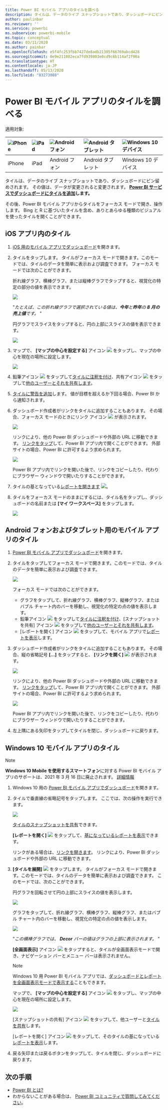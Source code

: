 ```yaml
---
title: Power BI モバイル アプリのタイルを調べる
description: タイルは、データのライブ スナップショットであり、ダッシュボードにピン留めされます。 Power BI モバイル アプリでタイルを操作する方法について説明します。
author: paulinbar
ms.reviewer: ''
ms.service: powerbi
ms.subservice: powerbi-mobile
ms.topic: conceptual
ms.date: 03/11/2020
ms.author: painbar
ms.openlocfilehash: e5f4fc253fbb7427de8adb21305f66769abcd428
ms.sourcegitcommit: 0e9e211082eca7fd939803e0cd9c6b114af2f90a
ms.translationtype: HT
ms.contentlocale: ja-JP
ms.lasthandoff: 05/13/2020
ms.locfileid: "83273088"
---
```

# <a name="explore-tiles-in-the-power-bi-mobile-apps"></a>Power BI モバイル アプリのタイルを調べる
適用対象:

| ![iPhone](./media/mobile-tiles-in-the-mobile-apps/iphone-logo-50-px.png) | ![iPad](./media/mobile-tiles-in-the-mobile-apps/ipad-logo-50-px.png) | ![Android フォン](./media/mobile-tiles-in-the-mobile-apps/android-phone-logo-50-px.png) | ![Android タブレット](./media/mobile-tiles-in-the-mobile-apps/android-tablet-logo-50-px.png) | ![Windows 10 デバイス](./media/mobile-tiles-in-the-mobile-apps/win-10-logo-50-px.png) |
|:--- |:--- |:--- |:--- |:--- |
| iPhone |iPad |Android フォン |Android タブレット |Windows 10 デバイス |

タイルは、データのライブ スナップショットであり、ダッシュボードにピン留めされます。 その値は、データが変更されると変更されます。 **[Power BI サービスでダッシュボードにタイルを追加](../end-user-tiles.md)します。** 

その後、Power BI モバイル アプリからタイルをフォーカス モードで開き、操作します。 Bing と R に基づいたタイルを含め、ありとあらゆる種類のビジュアルを使ったタイルを開くことができます。

## <a name="tiles-in-the-ios-apps"></a>iOS アプリ内のタイル

1. [iOS 用のモバイル アプリでダッシュボード](mobile-apps-view-dashboard.md)を開きます。
2. タイルをタップします。 タイルがフォーカス モードで開きます。このモードでは、タイルのデータを簡単に表示および調査できます。 フォーカス モードでは次のことができます。
   
   折れ線グラフ、横棒グラフ、または縦棒グラフでタップすると、視覚化の特定の部分の値を表示できます。
   
    ![](media/mobile-tiles-in-the-mobile-apps/power-bi-iphone-line-tile-values.png)
   
   "*たとえば、この折れ線グラフで選択されている値は、**今年**と**昨年**の **8 月の売上値**です。* "  
   
   円グラフでスライスをタップすると、円の上部にスライスの値を表示できます。  
   
   ![](media/mobile-tiles-in-the-mobile-apps/power-bi-ipad-tile-pie.png)
3. マップで、 **[マップの中心を設定する]** アイコン ![](media/mobile-tiles-in-the-mobile-apps/power-bi-center-map-icon.png) をタップし、マップの中心を現在の場所に設定します。

   ![](media/mobile-tiles-in-the-mobile-apps/power-bi-ipad-center-map.png)

4. 鉛筆アイコン ![](./media/mobile-tiles-in-the-mobile-apps/power-bi-iphone-annotate-icon.png) をタップして[タイルに注釈を付け](mobile-annotate-and-share-a-tile-from-the-mobile-apps.md#annotate-and-share-the-tile-report-or-visual)、共有アイコン ![](./media/mobile-tiles-in-the-mobile-apps/power-bi-iphone-share-icon.png) をタップして[他のユーザーとそれを共有します](mobile-annotate-and-share-a-tile-from-the-mobile-apps.md#annotate-and-share-the-tile-report-or-visual)。

5. [タイルに警告を追加](mobile-set-data-alerts-in-the-mobile-apps.md)します。 値が目標を超えるか下回る場合、Power BI から通知されます。

6. ダッシュボード作成者がリンクをタイルに追加することもあります。 その場合、フォーカス モードのときにリンク アイコン ![](media/mobile-tiles-in-the-mobile-apps/power-bi-iphone-link-icon.png) が表示されます。
   
    ![](media/mobile-tiles-in-the-mobile-apps/power-bi-iphone-tile-link.png)
   
    リンクにより、他の Power BI ダッシュボードや外部の URL に移動できます。 [リンクをタップ](../../create-reports/service-dashboard-edit-tile.md#hyperlink)して、Power BI アプリ内で開くことができます。 外部サイトの場合、Power BI に許可するよう求められます。
   
    ![](media/mobile-tiles-in-the-mobile-apps/pbi_andr_openlinkmessage.png)
   
    Power BI アプリ内でリンクを開いた後で、リンクをコピーしたり、代わりにブラウザー ウィンドウで開いたりすることができます。
7. タイルの基となっている[レポートを開きます](mobile-reports-in-the-mobile-apps.md) ![](././media/mobile-tiles-in-the-mobile-apps/power-bi-ipad-open-report-icon.png)。
8. タイルをフォーカス モードのままにするには、タイル名をタップし、ダッシュボードの名前または **[マイ ワークスペース]** をタップします。
   
    ![](media/mobile-tiles-in-the-mobile-apps/power-bi-ipad-tile-breadcrumb.png)

## <a name="tiles-in-the-mobile-app-for-android-phones-and-tablets"></a>Android フォンおよびタブレット用のモバイル アプリのタイル
1. [Power BI モバイル アプリでダッシュボード](mobile-apps-view-dashboard.md)を開きます。
2. タイルをタップしてフォーカス モードで開きます。このモードでは、タイルのデータを簡単に表示および調査できます。
   
   ![](media/mobile-tiles-in-the-mobile-apps/power-bi-android-tablet-tile.png)
   
    フォーカス モードでは次のことができます。
   
   * グラフをタップして、折れ線グラフ、横棒グラフ、縦棒グラフ、またはバブル チャート内のバーを移動し、視覚化の特定の点の値を表示します。  
   * 鉛筆アイコン ![](./media/mobile-tiles-in-the-mobile-apps/power-bi-iphone-annotate-icon.png) をタップして[タイルに注釈を付け](mobile-annotate-and-share-a-tile-from-the-mobile-apps.md#annotate-and-share-the-tile-report-or-visual)、[スナップショットを共有] アイコン ![](./media/mobile-tiles-in-the-mobile-apps/pbi_andr_sharesnapicon.png) をタップして[他のユーザーとそれを共有します](mobile-annotate-and-share-a-tile-from-the-mobile-apps.md#annotate-and-share-the-tile-report-or-visual)。
   * [レポートを開く] アイコン ![](./media/mobile-tiles-in-the-mobile-apps/power-bi-android-tablet-open-report-icon.png) をタップして、モバイル アプリで[レポートを表示](mobile-reports-in-the-mobile-apps.md)します。
3. ダッシュボード作成者がリンクをタイルに追加することもあります。 その場合、縦の省略記号 **[…]** をタップすると、 **[リンクを開く]** ![](media/mobile-tiles-in-the-mobile-apps/power-bi-iphone-link-icon.png) が表示されます。
   
    ![](media/mobile-tiles-in-the-mobile-apps/power-bi-android-tile-link.png)
   
    リンクにより、他の Power BI ダッシュボードや外部の URL に移動できます。 [リンクをタップ](../../create-reports/service-dashboard-edit-tile.md#hyperlink)して、Power BI アプリ内で開くことができます。 外部サイトの場合、Power BI に許可するよう求められます。
   
    ![](media/mobile-tiles-in-the-mobile-apps/pbi_andr_openlinkmessage.png)
   
    Power BI アプリ内でリンクを開いた後で、リンクをコピーしたり、代わりにブラウザー ウィンドウで開いたりすることができます。
4. 左上隅にある矢印をタップしてタイルを閉じ、ダッシュボードに戻ります。

## <a name="tiles-in-the-windows-10-mobile-app"></a>Windows 10 モバイル アプリのタイル

>[!NOTE]
>**Windows 10 Mobile を使用するスマートフォン**に対する Power BI モバイル アプリのサポートは、2021 年 3 月 16 日に廃止されます。 [詳細情報](https://go.microsoft.com/fwlink/?linkid=2121400)

1. Windows 10 用の [Power BI モバイル アプリでダッシュボード](mobile-apps-view-dashboard.md)を開きます。
2. タイルで垂直線の省略記号をタップします。 ここでは、次の操作を実行できます。 
   
    ![](media/mobile-tiles-in-the-mobile-apps/pbi_win10tileellpslink.png)
   
    [タイルのスナップショットを共有](mobile-windows-10-phone-app-get-started.md)できます。
   
    **[レポートを開く]** ![](././media/mobile-tiles-in-the-mobile-apps/power-bi-ipad-open-report-icon.png) をタップして、[基になっているレポートを表示](mobile-reports-in-the-mobile-apps.md)できます。
   
    リンクがある場合は、[リンクを開きます](../../create-reports/service-dashboard-edit-tile.md#hyperlink)。 リンクにより、Power BI ダッシュボードや外部の URL に移動できます。
3. **[タイルを展開]** ![](media/mobile-tiles-in-the-mobile-apps/power-bi-windows-10-focus-mode-icon.png) をタップします。 タイルがフォーカス モードで開きます。このモードでは、タイルのデータを簡単に表示および調査できます。 このモードでは、次のことができます。
   
   円グラフを回転させて円の上部にスライスの値を表示します。  
   
   ![](media/mobile-tiles-in-the-mobile-apps/power-bi-windows-10-pie-focus-mode.png)
   
   グラフをタップして、折れ線グラフ、横棒グラフ、縦棒グラフ、またはバブル チャート内のバーを移動し、視覚化の特定の点の値を表示します。  
   
   ![](media/mobile-tiles-in-the-mobile-apps/pbi_win10ph_bartile0316.png)
   
   "*この横棒グラフでは、 **Decor** バーの値はグラフの上部に表示されます。* "
   
   **[全画面表示]** アイコン ![](media/mobile-tiles-in-the-mobile-apps/power-bi-full-screen-icon.png) をタップすると、タイルが全画面表示モードで開き、ナビゲーション バーとメニュー バーは表示されません。
   
   > [!NOTE]
   > Windows 10 用 Power BI モバイル アプリでは、[ダッシュボードとレポートを全画面表示モードで表示する](mobile-windows-10-app-presentation-mode.md)こともできます。
   > 
   > 
   
   マップで、 **[マップの中心を設定する]** アイコン ![](media/mobile-tiles-in-the-mobile-apps/power-bi-center-map-icon.png) をタップし、マップの中心を現在の場所に設定します。
   
   ![](media/mobile-tiles-in-the-mobile-apps/power-bi-windows-10-center-map.png)
   
   [スナップショットの共有] アイコン ![](./media/mobile-tiles-in-the-mobile-apps/pbi_win10ph_shareicon.png) をタップして、他ユーザーと[タイルを共有](mobile-windows-10-phone-app-get-started.md)します。   
   
   [レポートを開く] アイコン ![](././media/mobile-tiles-in-the-mobile-apps/power-bi-ipad-open-report-icon.png) をタップして、そのタイルの基になっている[レポートを表示](mobile-reports-in-the-mobile-apps.md)します。 
4. 戻る矢印または戻るボタンをタップして、タイルを閉じ、ダッシュボードに戻ります。

## <a name="next-steps"></a>次の手順
* [Power BI とは?](../../fundamentals/power-bi-overview.md)
* わからないことがある場合は、 [Power BI コミュニティで質問してみてください](https://community.powerbi.com/)。
